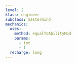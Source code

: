 ```yaml
---
level: 2
klass: engineer
subclass: mastermind
mechanics:
  uses:
    method: equalToAbilityMod
    params:
      - int
      - 1
  recharge: long
---
```

